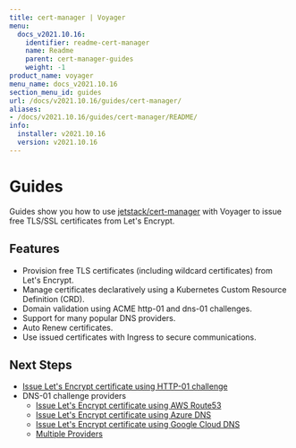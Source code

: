 ```yaml
---
title: cert-manager | Voyager
menu:
  docs_v2021.10.16:
    identifier: readme-cert-manager
    name: Readme
    parent: cert-manager-guides
    weight: -1
product_name: voyager
menu_name: docs_v2021.10.16
section_menu_id: guides
url: /docs/v2021.10.16/guides/cert-manager/
aliases:
- /docs/v2021.10.16/guides/cert-manager/README/
info:
  installer: v2021.10.16
  version: v2021.10.16
---
```


# Guides

Guides show you how to use [jetstack/cert-manager](https://github.com/jetstack/cert-manager) with Voyager to issue free TLS/SSL certificates from Let's Encrypt.

## Features

- Provision free TLS certificates (including wildcard certificates) from Let's Encrypt.
- Manage certificates declaratively using a Kubernetes Custom Resource Definition (CRD).
- Domain validation using ACME http-01 and dns-01 challenges.
- Support for many popular DNS providers.
- Auto Renew certificates.
- Use issued certificates with Ingress to secure communications.

## Next Steps

- [Issue Let's Encrypt certificate using HTTP-01 challenge](/docs/v2021.10.16/guides/cert-manager/http01_challenge/overview)
- DNS-01 challenge providers
  - [Issue Let's Encrypt certificate using AWS Route53](/docs/v2021.10.16/guides/cert-manager/dns01_challenge/aws-route53)
  - [Issue Let's Encrypt certificate using Azure DNS](/docs/v2021.10.16/guides/cert-manager/dns01_challenge/azure-dns)
  - [Issue Let's Encrypt certificate using Google Cloud DNS](/docs/v2021.10.16/guides/cert-manager/dns01_challenge/google-cloud-dns)
  - [Multiple Providers](/docs/v2021.10.16/guides/cert-manager/dns01_challenge/multiple-challenge-solver)
